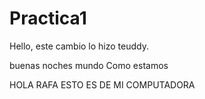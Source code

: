 # Practica1

Hello, este cambio lo hizo teuddy.

buenas noches mundo
Como estamos

HOLA RAFA ESTO ES DE MI COMPUTADORA
